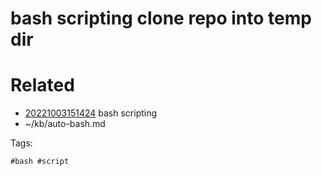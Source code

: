 # bash scripting clone repo into temp dir

# Related

- [20221003151424](/zet/20221003151424/README.md) bash scripting
- ~/kb/auto-bash.md

Tags:

    #bash #script 
